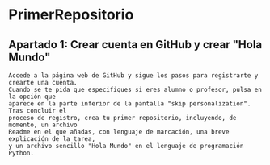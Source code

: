 # PrimerRepositorio
## Apartado 1: Crear cuenta en GitHub y crear "Hola Mundo"

    Accede a la página web de GitHub y sigue los pasos para registrarte y crearte una cuenta. 
    Cuando se te pida que especifiques si eres alumno o profesor, pulsa en la opción que 
    aparece en la parte inferior de la pantalla "skip personalization". Tras concluir el 
    proceso de registro, crea tu primer repositorio, incluyendo, de momento, un archivo 
    Readme en el que añadas, con lenguaje de marcación, una breve explicación de la tarea, 
    y un archivo sencillo "Hola Mundo" en el lenguaje de programación Python. 
